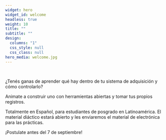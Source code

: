 ```yaml
---
widget: hero
widget_id: welcome
headless: true
weight: 10
title: ""
subtitle: ""
design:
  columns: "1"
  css_style: null
  css_class: null
hero_media: welcome.jpg
---
```

<br>

¿Tenés ganas de aprender qué hay dentro de tu sistema de adquisición y cómo controlarlo?

Animate a construir uno con herramientas abiertas y tomar tus propios registros.

Totalmente en Español, para estudiantes de posgrado en Latinoamérica. El material diáctico estará abierto y les enviaremos el material de electrónica para las prácticas.

¡Postulate antes del 7 de septiembre!